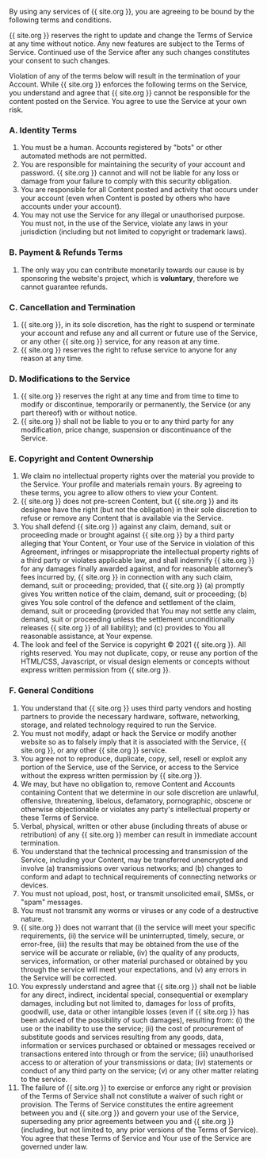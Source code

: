 By using any services of {{ site.org }}, you are agreeing to be bound by the following terms and conditions.

{{ site.org }} reserves the right to update and change the Terms of Service at any time without notice.
Any new features are subject to the Terms of Service. Continued use of the Service after any such changes
constitutes your consent to such changes.

Violation of any of the terms below will result in the termination of your Account. While {{ site.org }} enforces
the following terms on the Service, you understand and agree that {{ site.org }} cannot be responsible for the content
posted on the Service. You agree to use the Service at your own risk.

### A. Identity Terms

  1. You must be a human. Accounts registered by "bots" or other automated methods are not permitted.
  2. You are responsible for maintaining the security of your account and password. {{ site.org }} cannot and will
  not be liable for any loss or damage from your failure to comply with this security obligation.
  3. You are responsible for all Content posted and activity that occurs under your account
  (even when Content is posted by others who have accounts under your account).
  4. You may not use the Service for any illegal or unauthorised purpose. You must not, in the use of the Service,
  violate any laws in your jurisdiction (including but not limited to copyright or trademark laws).

### B. Payment & Refunds Terms

  1. The only way you can contribute monetarily towards our cause is by sponsoring the website's project, which is
  **voluntary**, therefore we cannot guarantee refunds.

### C. Cancellation and Termination

  1. {{ site.org }}, in its sole discretion, has the right to suspend or terminate your account and refuse any and
  all current or future use of the Service, or any other {{ site.org }} service, for any reason at any time.
  2. {{ site.org }} reserves the right to refuse service to anyone for any reason at any time.

### D. Modifications to the Service

  1. {{ site.org }} reserves the right at any time and from time to time to modify or discontinue, temporarily
  or permanently, the Service (or any part thereof) with or without notice.
  2. {{ site.org }} shall not be liable to you or to any third party for any modification, price change, suspension
  or discontinuance of the Service.

### E. Copyright and Content Ownership

  1. We claim no intellectual property rights over the material you provide to the Service.
  Your profile and materials remain yours. By agreeing to these terms, you agree to allow others to view your Content.
  2. {{ site.org }} does not pre-screen Content, but {{ site.org }} and its designee have the right
  (but not the obligation) in their sole discretion to refuse or remove any Content that is available via the Service.
  3. You shall defend {{ site.org }} against any claim, demand, suit or proceeding made or brought against 
  {{ site.org }} by a third party alleging that Your Content, or Your use of the Service in violation of this Agreement,
  infringes or misappropriate the intellectual property rights of a third party or violates applicable law, and shall
  indemnify {{ site.org }} for any damages finally awarded against, and for reasonable attorney’s fees incurred by,
  {{ site.org }} in connection with any such claim, demand, suit or proceeding; provided, that {{ site.org }}
  (a) promptly gives You written notice of the claim, demand, suit or proceeding; (b) gives You sole control of the
  defence and settlement of the claim, demand, suit or proceeding (provided that You may not settle any claim, demand,
  suit or proceeding unless the settlement unconditionally releases {{ site.org }} of all liability); and
  (c) provides to You all reasonable assistance, at Your expense.
  4. The look and feel of the Service is copyright © 2021 {{ site.org }}. All rights reserved. You may not duplicate,
   copy, or reuse any portion of the HTML/CSS, Javascript, or visual design elements or concepts without express
   written permission from {{ site.org }}.

### F. General Conditions

  1. You understand that {{ site.org }} uses third party vendors and hosting partners to provide the necessary hardware,
  software, networking, storage, and related technology required to run the Service.
  2. You must not modify, adapt or hack the Service or modify another website so as to falsely imply that it is
  associated with the Service, {{ site.org }}, or any other {{ site.org }} service.
  3. You agree not to reproduce, duplicate, copy, sell, resell or exploit any portion of the Service, use of
  the Service, or access to the Service without the express written permission by {{ site.org }}.
  4. We may, but have no obligation to, remove Content and Accounts containing Content that we determine in our sole
  discretion are unlawful, offensive, threatening, libelous, defamatory, pornographic, obscene or otherwise
  objectionable or violates any party's intellectual property or these Terms of Service.
  5. Verbal, physical, written or other abuse (including threats of abuse or retribution) of any {{ site.org }} member 
  can result in immediate account termination.
  6. You understand that the technical processing and transmission of the Service, including your Content,
  may be transferred unencrypted and involve (a) transmissions over various networks; and (b) changes to conform and
  adapt to technical requirements of connecting networks or devices.
  7. You must not upload, post, host, or transmit unsolicited email, SMSs, or "spam" messages.
  8. You must not transmit any worms or viruses or any code of a destructive nature.
  9. {{ site.org }} does not warrant that (i) the service will meet your specific requirements, (ii) the service
  will be uninterrupted, timely, secure, or error-free, (iii) the results that may be obtained from the use of the
  service will be accurate or reliable, (iv) the quality of any products, services, information, or other material
  purchased or obtained by you through the service will meet your expectations, and (v) any errors in the Service
  will be corrected.
  10. You expressly understand and agree that {{ site.org }} shall not be liable for any direct, indirect, incidental
  special, consequential or exemplary damages, including but not limited to, damages for loss of profits, goodwill,
  use, data or other intangible losses (even if {{ site.org }} has been adviced of the possibility of such damages),
  resulting from: (i) the use or the inability to use the service; (ii) the cost of procurement of substitute goods
  and services resulting from any goods, data, information or services purchased or obtained or messages received or
  transactions entered into through or from the service; (iii) unauthorised access to or alteration of your
  transmissions or data; (iv) statements or conduct of any third party on the service; (v) or any other matter
  relating to the service.
  11. The failure of {{ site.org }} to exercise or enforce any right or provision of the Terms of Service shall not
  constitute a waiver of such right or provision. The Terms of Service constitutes the entire agreement between you
  and {{ site.org }} and govern your use of the Service, superseding any prior agreements between you and {{ site.org }}
  (including, but not limited to, any prior versions of the Terms of Service). You agree that these Terms of Service
  and Your use of the Service are governed under law.
